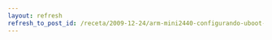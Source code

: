 ```yaml
---
layout: refresh
refresh_to_post_id: /receta/2009-12-24/arm-mini2440-configurando-uboot-para-arranque-desde-sd
---
```

